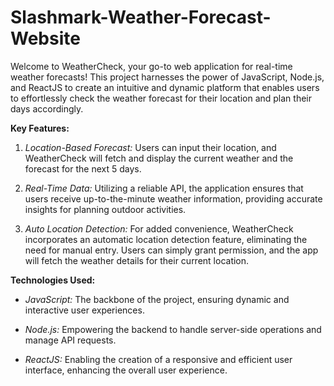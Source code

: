 # Slashmark-Weather-Forecast-Website
Welcome to WeatherCheck, your go-to web application for real-time weather forecasts! This project harnesses the power of JavaScript, Node.js, and ReactJS to create an intuitive and dynamic platform that enables users to effortlessly check the weather forecast for their location and plan their days accordingly.

**Key Features:**

1. *Location-Based Forecast:* Users can input their location, and WeatherCheck will fetch and display the current weather and the forecast for the next 5 days.

2. *Real-Time Data:* Utilizing a reliable API, the application ensures that users receive up-to-the-minute weather information, providing accurate insights for planning outdoor activities.

3. *Auto Location Detection:* For added convenience, WeatherCheck incorporates an automatic location detection feature, eliminating the need for manual entry. Users can simply grant permission, and the app will fetch the weather details for their current location.

**Technologies Used:**

- *JavaScript:* The backbone of the project, ensuring dynamic and interactive user experiences.
  
- *Node.js:* Empowering the backend to handle server-side operations and manage API requests.

- *ReactJS:* Enabling the creation of a responsive and efficient user interface, enhancing the overall user experience.
